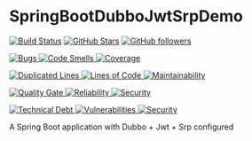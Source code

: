 # SpringBootDubboJwtSrpDemo

[![Build Status](https://travis-ci.com/Librazy/SpringBootDubboJwtSrpDemo.svg?branch=master)](https://travis-ci.com/Librazy/SpringBootDubboJwtSrpDemo)
[![GitHub Stars](https://img.shields.io/github/stars/librazy/SpringBootDubboJwtSrpDemo.svg?style=plastic&label=Stars)](https://github.com/Librazy/SpringBootDubboJwtSrpDemo/stargazers)
[![GitHub followers](https://img.shields.io/github/followers/librazy.svg?style=plastic&label=Follow)](https://github.com/Librazy?tab=followers)

[
![Bugs](https://sonarcloud.io/api/project_badges/measure?project=DubboDemo&metric=bugs)
![Code Smells](https://sonarcloud.io/api/project_badges/measure?project=DubboDemo&metric=code_smells)
![Coverage](https://sonarcloud.io/api/project_badges/measure?project=DubboDemo&metric=coverage)
](https://sonarcloud.io/dashboard?id=DubboDemo)

[
![Duplicated Lines](https://sonarcloud.io/api/project_badges/measure?project=DubboDemo&metric=duplicated_lines_density)
![Lines of Code](https://sonarcloud.io/api/project_badges/measure?project=DubboDemo&metric=ncloc)
![Maintainability](https://sonarcloud.io/api/project_badges/measure?project=DubboDemo&metric=sqale_rating)
](https://sonarcloud.io/dashboard?id=DubboDemo)

[
![Quality Gate](https://sonarcloud.io/api/project_badges/measure?project=DubboDemo&metric=alert_status)
![Reliability](https://sonarcloud.io/api/project_badges/measure?project=DubboDemo&metric=reliability_rating)
![Security](https://sonarcloud.io/api/project_badges/measure?project=DubboDemo&metric=security_rating)
](https://sonarcloud.io/dashboard?id=DubboDemo)

[
![Technical Debt](https://sonarcloud.io/api/project_badges/measure?project=DubboDemo&metric=sqale_index)
![Vulnerabilities](https://sonarcloud.io/api/project_badges/measure?project=DubboDemo&metric=vulnerabilities)
![Security](https://sonarcloud.io/api/project_badges/measure?project=DubboDemo&metric=security_rating)
](https://sonarcloud.io/dashboard?id=DubboDemo)


A Spring Boot application with Dubbo + Jwt + Srp configured
